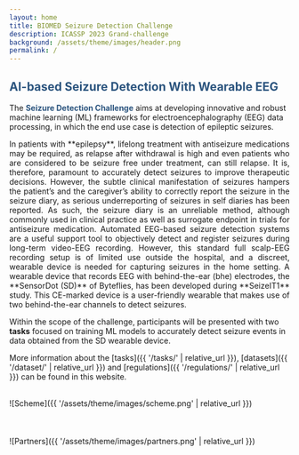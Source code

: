 ```yaml
---
layout: home
title: BIOMED Seizure Detection Challenge
description: ICASSP 2023 Grand-challenge
background: /assets/theme/images/header.png
permalink: /
---
```



## **<span style="color:#2B547E">AI-based Seizure Detection With Wearable EEG</span>**

The **<span style="color:#2B547E">Seizure Detection Challenge</span>** aims at developing innovative and robust machine learning (ML) frameworks for electroencephalography (EEG) data processing, in which the end use case is detection of epileptic seizures.

<p style='text-align: justify;'>In patients with **epilepsy**, lifelong treatment with antiseizure medications may be required, as relapse after withdrawal is high and even patients who are considered to be seizure free under treatment, can still relapse. It is, therefore, paramount to accurately detect seizures to improve therapeutic decisions. However, the subtle clinical manifestation of seizures hampers the patient’s and the caregiver’s ability to correctly report the seizure in the seizure diary, as serious underreporting of seizures in self diaries has been reported. As such, the seizure diary is an unreliable method, although commonly used in clinical practice as well as surrogate endpoint in trials for antiseizure medication. Automated EEG-based seizure detection systems are a useful support tool to objectively detect and register seizures during long-term video-EEG recording. However, this standard full scalp-EEG recording setup is of limited use outside the hospital, and a discreet, wearable device is needed for capturing seizures in the home setting. A wearable device that records EEG with behind-the-ear (bhe) electrodes, the **SensorDot (SD)** of Byteflies, has been developed during **SeizeIT1** study. This CE-marked device is a user-friendly wearable that makes use of two behind-the-ear channels to detect seizures.</p>

Within the scope of the challenge, participants will be presented with two **tasks** focused on training ML models to accurately detect seizure events in data obtained from the SD wearable device.

More information about the [tasks]({{ '/tasks/' | relative_url }}), [datasets]({{ '/dataset/' | relative_url }}) and [regulations]({{ '/regulations/' | relative_url }}) can be found in this website.

\
![Scheme]({{ '/assets/theme/images/scheme.png' | relative_url }})
\
\
\
\
![Partners]({{ '/assets/theme/images/partners.png' | relative_url }})
